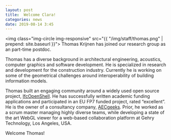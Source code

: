 ```yaml
---
layout: post
title:  Welcome Clara!
categories: news
date: 2019-08-14 3:45
---
```


<img class="img-circle img-responsive" src="{{ "/img/staff/thomas.png" | prepend: site.baseurl }}">
Thomas Krijnen has joined our research group as an part-time postdoc.

Thomas has a diverse background in architectural engineering, acoustics, computer graphics and software development. He is specialized in research and development for the construction industry. Currently he is working on some of the geometrical challenges around interoperability of building information models.

Thomas built an engaging community around a widely used open source project, [IfcOpenShell](http://ifcopenshell.org). He has successfully written academic funding applications and participated in an EU FP7 funded project, rated “excellent”. He is the owner of a consultancy company, [AECgeeks](http://aecgeeks.com). Prior, he worked as a scrum master managing highly diverse teams, while developing a state of the art WebGL viewer for a web-based collaboration platform at Gehry Technology, Los Angeles, USA.

Welcome Thomas!
